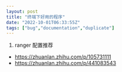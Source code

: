 ```yaml
---
layout: post
title: "终端下好用的程序"
date: "2022-10-01T06:33:55Z"
tags: ["bug","documentation","duplicate"]
---
```

1. ranger 配置推荐
  - https://zhuanlan.zhihu.com/p/105731111
  - https://zhuanlan.zhihu.com/p/441083543